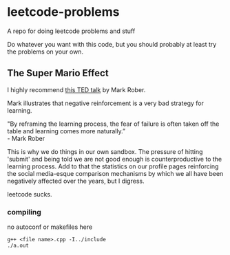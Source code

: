# leetcode-problems

A repo for doing leetcode problems and stuff

Do whatever you want with this code, but you should probably at least try the problems on your own.

## The Super Mario Effect

I highly recommend [this TED talk](https://www.youtube.com/watch?v=9vJRopau0g0) by Mark Rober.

Mark illustrates that negative reinforcement is a very bad strategy for learning.

"By reframing the learning process, the fear of failure is often taken off the table and learning comes more naturally.”\
\- Mark Rober

This is why we do things in our own sandbox. The pressure of hitting 'submit' and being told we are not good enough is counterproductive to the learning process. Add to that the statistics on our profile pages reinforcing the social media-esque comparison mechanisms by which we all have been negatively affected over the years, but I digress.

leetcode sucks.

### compiling

no autoconf or makefiles here

```
g++ <file name>.cpp -I../include
./a.out
```